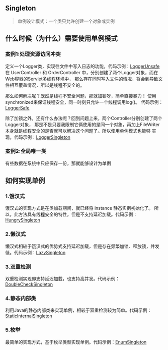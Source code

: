 ## Singleton
> 单例设计模式：一个类只允许创建一个对象或实例

## 什么时候（为什么）需要使用单例模式
### 案例1:处理资源访问冲突
定义一个Logger类，实现往文件中写入日志的功能，代码示例：[LoggerUnsafe](./LoggerUnSafe.java)
在 UserController 和 OrderController 中，分别创建了两个Logger对象，而在Web容器的Servlet多线程环境中，
那么存在同时写入文件的情况，将会到导致文件相互覆盖情况，所以是线程不安全的。

那么如何解决呢？既然是线程不安全问题，那就加锁呀，简单直接暴力！
使用synchronized来保证线程安全，同一时刻只允许一个线程调用log()。
代码示例：[LoggerSafe](./LoggerSafe.java)

除了加锁之外，还有什么办法呢？回到问题上来，两个Controller分别创建了两个Logger对象，
那是不是只要我限制它俩使用的是同一个对象，再加上FileWriter本身就是线程安全的是否就可以解决这个问题了。所以使用单例模式也能够
实现，代码示例：[LoggerSingleton](./LoggerSingleton.java)

### 案例2:全局唯一类
有些数据在系统中只应保存一份，那就能够设计为单例

## 如何实现单例
### 1.饿汉式
饿汉式的实现方式是在类加载期间，就已经将 instance 静态实例初始化了。
所以，此方法具有线程安全的特性，但是不支持延迟加载。代码示例：[HungrySingleton](./HungrySingleton.java)
### 2.懒汉式
懒汉式相较于饿汉式的优势式支持延迟加载，但是存在频繁加锁、释放锁，并发低。代码示例：[LazySingleton](./LazySingleton.java)
### 3.双重检测
双重检测实现即支持延迟加载，也支持高并发。代码示例：[DoubleCheckSingleton](./DoubleCheckSingleton.java)
### 4.静态内部类
利用Java的静态内部类来实现单例，相较于双重检测较为简单。代码示例：[StaticInternalSingleton](./StaticInternalSingleton.java)
### 5.枚举
最简单的实现方式，基于枚举类型实现单例。代码示例：[EnumSingleton](./EnumSingleton.java)
